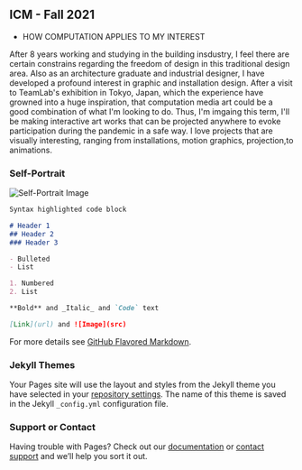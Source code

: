 ## ICM - Fall 2021 

* HOW COMPUTATION APPLIES TO MY INTEREST

After 8 years working and studying in the building insdustry, I feel there are certain constrains regarding the freedom of design in this traditional design area.    Also as an architecture graduate and industrial designer, I have developed a profound interest in graphic and installation design. After a visit to TeamLab's exhibition in Tokyo, Japan, which the experience have growned into a huge inspiration, that computation media art could be a good combination of what I'm looking to do. Thus, I'm imgaing this term, I'll be making interactive art works that can be projected anywhere to evoke participation during the pandemic in a safe way. 
I love projects that are visually interesting, ranging from installations, motion graphics, projection,to animations. 

### Self-Portrait
![Self-Portrait Image](file:///Users/yitingzeng/Desktop/Screen%20Shot%202021-09-07%20at%201.58.25%20pm.png)


```markdown
Syntax highlighted code block

# Header 1
## Header 2
### Header 3

- Bulleted
- List

1. Numbered
2. List

**Bold** and _Italic_ and `Code` text

[Link](url) and ![Image](src)
```

For more details see [GitHub Flavored Markdown](https://guides.github.com/features/mastering-markdown/).

### Jekyll Themes

Your Pages site will use the layout and styles from the Jekyll theme you have selected in your [repository settings](https://github.com/yz7720/yz7720/settings/pages). The name of this theme is saved in the Jekyll `_config.yml` configuration file.

### Support or Contact

Having trouble with Pages? Check out our [documentation](https://docs.github.com/categories/github-pages-basics/) or [contact support](https://support.github.com/contact) and we’ll help you sort it out.

